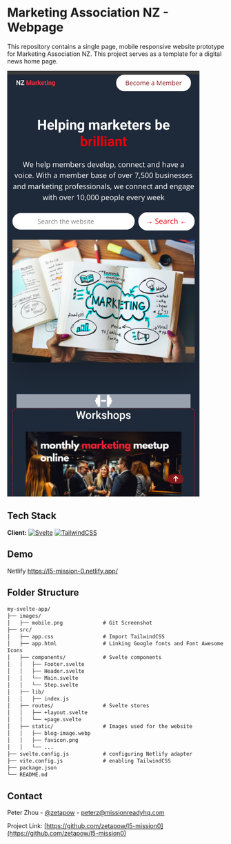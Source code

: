 # Marketing Association NZ - Webpage

This repository contains a single page, mobile responsive website prototype for Marketing Association NZ. This project serves as a template for a digital news home page.

![App Screenshot](https://github.com/zetapow/l5-mission0/blob/main/images/mobile.png "Screenshot")

## Tech Stack

**Client:**
[![Svelte](https://img.shields.io/badge/Svelte-4A4A55?style=for-the-badge&logo=svelte)](https://svelte.dev/)
[![TailwindCSS](https://img.shields.io/badge/tailwindcss-0F172A?&logo=tailwindcss)](https://tailwindcss.com/)

## Demo

Netlify
https://l5-mission-0.netlify.app/

## Folder Structure
```
my-svelte-app/
├── images/
│   ├── mobile.png             # Git Screenshot
├── src/
│   ├── app.css                # Import TailwindCSS
│   ├── app.html               # Linking Google fonts and Font Awesome Icons
│   ├── components/            # Svelte components
│   │   ├── Footer.svelte
│   │   ├── Header.svelte
│   │   └── Main.svelte
│   │   └── Step.svelte
│   ├── lib/                 
│   │   ├── index.js
│   ├── routes/                # Svelte stores
│   │   ├── +layout.svelte
│   │   └── +page.svelte
│   ├── static/                # Images used for the website
│   │   ├── blog-image.webp
│   │   ├── favicon.png
│   │   └── ...
├── svelte.config.js           # configuring Netlify adapter
├── vite.config.js             # enabling TailwindCSS
├── package.json
└── README.md

```
<!-- CONTACT -->

## Contact

Peter Zhou - [@zetapow](https://github.com/zetapow) - peterz@missionreadyhq.com

Project Link: [https://github.com/zetapow/l5-mission0](https://github.com/zetapow/l5-mission0)

